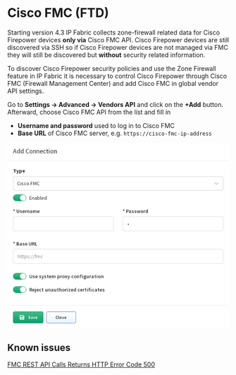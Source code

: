# Cisco FMC (FTD)

Starting version 4.3 IP Fabric collects zone-firewall related data for Cisco
Firepower devices **only via** Cisco FMC API. Cisco Firepower devices are
still discovered via SSH so if Cisco Firepower devices are not managed via FMC
they will still be discovered but **without** security related information.

To discover Cisco Firepower security policies and use the Zone Firewall feature
in IP Fabric it is necessary to control Cisco Firepower through Cisco FMC
(Firewall Management Center) and add Cisco FMC in global vendor API settings.

Go to **Settings → Advanced → Vendors API** and click on the **+Add** button.
Afterward, choose Cisco FMC API from the list and fill in

- **Username and password** used to log in to Cisco FMC
- **Base URL** of Cisco FMC server, e.g. `https://cisco-fmc-ip-address`

![Cisco FMC api add](cisco/fmc/ciscoFmcAPIAdd.png)

## Known issues

[FMC REST API Calls Returns HTTP Error Code 500](../../../releases/known_issues/cisco/FMC_REST_API.md)

